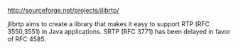 http://sourceforge.net/projects/jlibrtp/

jlibrtp aims to create a library that makes it easy to support RTP (RFC 3550,3551) in Java applications. SRTP (RFC 3771) has been delayed in favor of RFC 4585.
